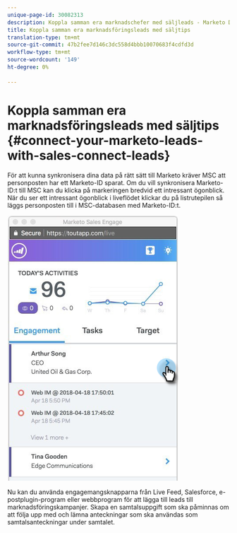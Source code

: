 ```yaml
---
unique-page-id: 30082313
description: Koppla samman era marknadschefer med säljleads - Marketo Docs - Produktdokumentation
title: Koppla samman era marknadsföringsleads med säljtips
translation-type: tm+mt
source-git-commit: 47b2fee7d146c3dc558d4bbb10070683f4cdfd3d
workflow-type: tm+mt
source-wordcount: '149'
ht-degree: 0%

---
```



# Koppla samman era marknadsföringsleads med säljtips {#connect-your-marketo-leads-with-sales-connect-leads}

För att kunna synkronisera dina data på rätt sätt till Marketo kräver MSC att personposten har ett Marketo-ID sparat. Om du vill synkronisera Marketo-ID:t till MSC kan du klicka på markeringen bredvid ett intressant ögonblick. När du ser ett intressant ögonblick i liveflödet klickar du på listrutepilen så läggs personposten till i MSC-databasen med Marketo-ID:t.

![](assets/engagement.png)

Nu kan du använda engagemangsknapparna från Live Feed, Salesforce, e-postplugin-program eller webbprogram för att lägga till leads till marknadsföringskampanjer. Skapa en samtalsuppgift som ska påminnas om att följa upp med och lämna anteckningar som ska användas som samtalsanteckningar under samtalet.
